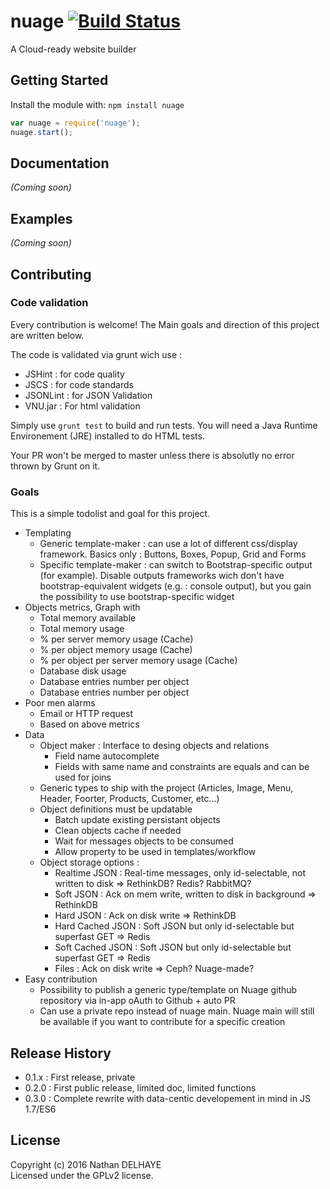 # nuage [![Build Status](https://secure.travis-ci.org/theredcat/nuage.png?branch=master)](http://travis-ci.org/theredcat/nuage)

A Cloud-ready website builder

## Getting Started
Install the module with: `npm install nuage`

```javascript
var nuage = require('nuage');
nuage.start();
```

## Documentation
_(Coming soon)_

## Examples
_(Coming soon)_

## Contributing
### Code validation
Every contribution is welcome! The Main goals and direction of this project are written below.

The code is validated via grunt wich use :
 - JSHint : for code quality
 - JSCS : for code standards
 - JSONLint : for JSON Validation
 - VNU.jar : For html validation

Simply use `grunt test` to build and run tests. You will need a Java Runtime Environement (JRE) installed to do HTML tests.

Your PR won't be merged to master unless there is absolutly no error thrown by Grunt on it.

### Goals
This is a simple todolist and goal for this project.
 - Templating
   - Generic template-maker : can use a lot of different css/display framework. Basics only : Buttons, Boxes, Popup, Grid and Forms
   - Specific template-maker : can switch to Bootstrap-specific output (for example). Disable outputs frameworks wich don't have bootstrap-equivalent widgets (e.g. : console output), but you gain the possibility to use bootstrap-specific widget
 - Objects metrics, Graph with
   - Total memory available
   - Total memory usage
   - % per server memory usage (Cache)
   - % per object memory usage (Cache)
   - % per object per server memory usage (Cache)
   - Database disk usage
   - Database entries number per object
   - Database entries number per object
 - Poor men alarms
   - Email or HTTP request
   - Based on above metrics
 - Data
   - Object maker : Interface to desing objects and relations
     - Field name autocomplete
     - Fields with same name and constraints are equals and can be used for joins
   - Generic types to ship with the project (Articles, Image, Menu, Header, Foorter, Products, Customer, etc...)
   - Object definitions must be updatable
     - Batch update existing persistant objects
     - Clean objects cache if needed
     - Wait for messages objects to be consumed
     - Allow property to be used in templates/workflow
   - Object storage options :
     - Realtime JSON : Real-time messages, only id-selectable, not written to disk => RethinkDB? Redis? RabbitMQ?
     - Soft JSON : Ack on mem write, written to disk in background => RethinkDB
     - Hard JSON : Ack on disk write => RethinkDB
     - Hard Cached JSON : Soft JSON but only id-selectable but superfast GET => Redis
     - Soft Cached JSON : Soft JSON but only id-selectable but superfast GET => Redis
     - Files : Ack on disk write => Ceph? Nuage-made?
 - Easy contribution
   - Possibility to publish a generic type/template on Nuage github repository via in-app oAuth to Github + auto PR
   - Can use a private repo instead of nuage main. Nuage main will still be available if you want to contribute for a specific creation

## Release History
 - 0.1.x : First release, private
 - 0.2.0 : First public release, limited doc, limited functions
 - 0.3.0 : Complete rewrite with data-centic developement in mind in JS 1.7/ES6

## License
Copyright (c) 2016 Nathan DELHAYE  
Licensed under the GPLv2 license.

